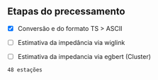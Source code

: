 ## Etapas do precessamento

- [x] Conversão e do formato TS > ASCII
 
- [ ] Estimativa da impedância via wiglink
 
- [ ] Estimativa da impedancia via egbert (Cluster)

`48 estações`


